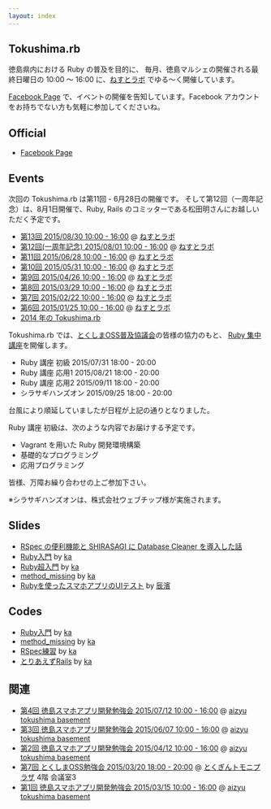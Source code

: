 ```yaml
---
layout: index
---
```


## Tokushima.rb

徳島県内における Ruby の普及を目的に、
毎月、徳島マルシェの開催される最終日曜日の 10:00 〜 16:00 に、[ねすとラボ](http://nest-lab.net) でゆる〜く開催しています。

[Facebook Page](https://www.facebook.com/groups/tokushima.rb) で、イベントの開催を告知しています。Facebook アカウントをお持ちでない方も気軽に参加してくださいね。

## Official

* [Facebook Page](https://www.facebook.com/groups/tokushima.rb)

## Events

次回の Tokushima.rb は第11回 - 6月28日の開催です。
そして第12回（一周年記念）は、8月1日開催で、Ruby, Rails のコミッターである松田明さんにお越しいただく予定です。

* [第13回 2015/08/30 10:00 - 16:00](https://www.facebook.com/events/1462737444051631/) @ [ねすとラボ](http://nest-lab.net)
* [第12回(一周年記念) 2015/08/01 10:00 - 16:00](https://www.facebook.com/events/908460722528983/) @ [ねすとラボ](http://nest-lab.net)
* [第11回 2015/06/28 10:00 - 16:00](https://www.facebook.com/events/857269521016584/) @ [ねすとラボ](http://nest-lab.net)
* [第10回 2015/05/31 10:00 - 16:00](https://www.facebook.com/events/1445244589121300/) @ [ねすとラボ](http://nest-lab.net)
* [第9回 2015/04/26 10:00 - 16:00](https://www.facebook.com/events/568524076618080/) @ [ねすとラボ](http://nest-lab.net)
* [第8回 2015/03/29 10:00 - 16:00](https://www.facebook.com/events/1423946384565860) @ [ねすとラボ](http://nest-lab.net)
* [第7回 2015/02/22 10:00 - 16:00](https://www.facebook.com/events/406653309501649) @ [ねすとラボ](http://nest-lab.net)
* [第6回 2015/01/25 10:00 - 16:00](https://www.facebook.com/events/987665551249945) @ [ねすとラボ](http://nest-lab.net)
* [2014 年の Tokushima.rb](2014.html)

Tokushima.rb では、[とくしまOSS普及協議会](http://www.tokushima-oss.org/)の皆様の協力のもと、
[Ruby 集中講座](http://www.tokushima-oss.org/docs/2015061500015/)を開催します。

* Ruby 講座 初級 2015/07/31 18:00 - 20:00
* Ruby 講座 応用1 2015/08/21 18:00 - 20:00
* Ruby 講座 応用2 2015/09/11 18:00 - 20:00
* シラサギハンズオン 2015/09/25 18:00 - 20:00

台風により順延していましたが日程が上記の通りとなりました。

Ruby 講座 初級は、次のような内容でお届けする予定です。
* Vagrant を用いた Ruby 開発環境構築
* 基礎的なプログラミング
* 応用プログラミング

皆様、万障お繰り合わせの上ご参加下さい。

※シラサギハンズオンは、株式会社ウェブチップ様が実施されます。

## Slides

* [RSpec の便利機能と SHIRASAGI に Database Cleaner を導入した話](https://sunny4381.github.io/remark.js/index.html?/slides/2015-03-29/rspec-extension.md)
* [Ruby入門](http://kaosf.github.io/20140831-tokushimarb-slide) by [ka](http://www.kaosfield.net)
* [Ruby超入門](http://kaosf.github.io/20140928-tokushimarb-slide) by [ka](http://www.kaosfield.net)
* [method_missing](http://kaosf.github.io/20141026-tokushimarb-slide) by [ka](http://www.kaosfield.net)
* [Rubyを使ったスマホアプリのUIテスト](https://www.slideshare.net/secret/d0MkzQdiT8cQIK) by [辰濱](https://www.facebook.com/kenichi.tatsuhama)

## Codes

* [Ruby入門](https://github.com/kaosf/20140831-tokushimarb-codes) by [ka](http://www.kaosfield.net)
* [method_missing](https://github.com/kaosf/20141026-tokushimarb-codes) by [ka](http://www.kaosfield.net)
* [RSpec練習](https://github.com/kaosf/20150329-tokushimarb-rspec) by [ka](http://www.kaosfield.net)
* [とりあえずRails](https://github.com/kaosf/20150426-tokushimarb-rails) by [ka](http://www.kaosfield.net)

## 関連

* [第4回 徳島スマホアプリ開発勉強会 2015/07/12 10:00 - 16:00](http://tokushima-app.connpass.com/event/16966/) @ [aizyu tokushima basement](http://aizyu-tokushima.com/)
* [第3回 徳島スマホアプリ開発勉強会 2015/06/07 10:00 - 16:00](http://tokushima-app.connpass.com/event/15717/) @ [aizyu tokushima basement](http://aizyu-tokushima.com/)
* [第2回 徳島スマホアプリ開発勉強会 2015/04/12 10:00 - 16:00](http://tokushima-app.connpass.com/event/13225/) @ [aizyu tokushima basement](http://aizyu-tokushima.com/)
* [第7回 とくしまOSS勉強会 2015/03/20 18:00 - 20:00](http://www.tokushima-oss.org/docs/2015021800018/) @ [とくぎんトモニプラザ](http://www.tokuginplaza.com/own/index.asp) 4階 会議室3
* [第1回 徳島スマホアプリ開発勉強会 2015/03/15 10:00 - 16:00](http://tokushima-app.connpass.com/event/12115/) @ [aizyu tokushima basement](http://aizyu-tokushima.com/)
